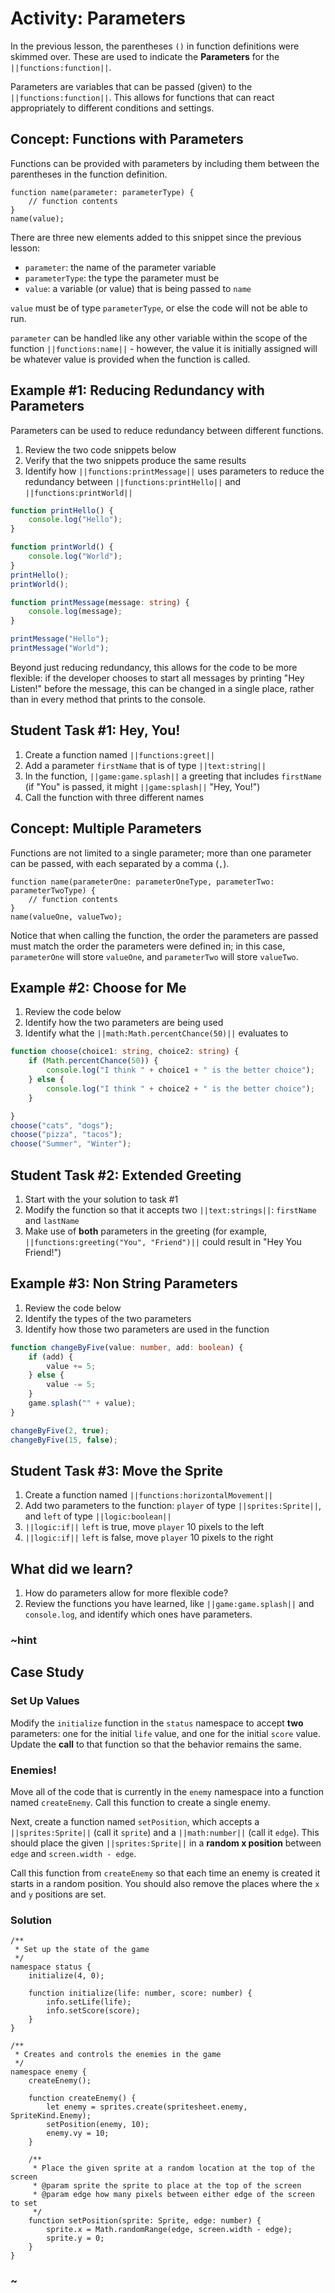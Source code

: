 # Activity: Parameters

In the previous lesson, the parentheses ``()`` in function definitions were skimmed over. These are used to indicate the **Parameters** for the ``||functions:function||``.

Parameters are variables that can be passed (given) to the ``||functions:function||``. This allows for functions that can react appropriately to different conditions and settings.

## Concept: Functions with Parameters

Functions can be provided with parameters by including them between the parentheses in the function definition.

```typescript-ignore
function name(parameter: parameterType) {
    // function contents
}
name(value);
```

There are three new elements added to this snippet since the previous lesson:

* ``parameter``: the name of the parameter variable
* ``parameterType``: the type the parameter must be
* ``value``: a variable (or value) that is being passed to ``name``

``value`` must be of type ``parameterType``, or else the code will not be able to run.

``parameter`` can be handled like any other variable within the scope of the function ``||functions:name||`` - however, the value it is initially assigned will be whatever value is provided when the function is called.

## Example #1: Reducing Redundancy with Parameters

Parameters can be used to reduce redundancy between different functions.

1. Review the two code snippets below
2. Verify that the two snippets produce the same results
3. Identify how ``||functions:printMessage||`` uses parameters to reduce the redundancy between ``||functions:printHello||`` and ``||functions:printWorld||``

```typescript
function printHello() {
    console.log("Hello");
}

function printWorld() {
    console.log("World");
}
printHello();
printWorld();
```

```typescript
function printMessage(message: string) {
    console.log(message);
}

printMessage("Hello");
printMessage("World");
```

Beyond just reducing redundancy, this allows for the code to be more flexible: if the developer chooses to start all messages by printing "Hey Listen!" before the message, this can be changed in a single place, rather than in every method that prints to the console.

## Student Task #1: Hey, You!

1. Create a function named ``||functions:greet||``
2. Add a parameter ``firstName`` that is of type ``||text:string||``
3. In the function, ``||game:game.splash||`` a greeting that includes ``firstName`` (if "You" is passed, it might ``||game:splash||`` "Hey, You!")
4. Call the function with three different names

## Concept: Multiple Parameters

Functions are not limited to a single parameter; more than one parameter can be passed, with each separated by a comma (``,``).

```typescript-ignore
function name(parameterOne: parameterOneType, parameterTwo: parameterTwoType) {
    // function contents
}
name(valueOne, valueTwo);
```

Notice that when calling the function, the order the parameters are passed must match the order the parameters were defined in; in this case, ``parameterOne`` will store ``valueOne``, and ``parameterTwo`` will store ``valueTwo``.

## Example #2: Choose for Me

1. Review the code below
2. Identify how the two parameters are being used
3. Identify what the ``||math:Math.percentChance(50)||`` evaluates to

```typescript
function choose(choice1: string, choice2: string) {
    if (Math.percentChance(50)) {
        console.log("I think " + choice1 + " is the better choice");
    } else {
        console.log("I think " + choice2 + " is the better choice");
    }

}
choose("cats", "dogs");
choose("pizza", "tacos");
choose("Summer", "Winter");
```

## Student Task #2: Extended Greeting

1. Start with the your solution to task #1
2. Modify the function so that it accepts two ``||text:strings||``: ``firstName`` and ``lastName``
3. Make use of **both** parameters in the greeting (for example, ``||functions:greeting("You", "Friend")||`` could result in "Hey You Friend!")

## Example #3: Non String Parameters

1. Review the code below
2. Identify the types of the two parameters
3. Identify how those two parameters are used in the function

```typescript
function changeByFive(value: number, add: boolean) {
    if (add) {
        value += 5;
    } else {
        value -= 5;
    }
    game.splash("" + value);
}

changeByFive(2, true);
changeByFive(15, false);
```

## Student Task #3: Move the Sprite

1. Create a function named ``||functions:horizontalMovement||``
2. Add two parameters to the function: ``player`` of type ``||sprites:Sprite||``, and ``left`` of type ``||logic:boolean||``
3. ``||logic:if||`` ``left`` is true, move ``player`` 10 pixels to the left
4. ``||logic:if||`` ``left`` is false, move ``player`` 10 pixels to the right

## What did we learn?

1. How do parameters allow for more flexible code?
2. Review the functions you have learned, like ``||game:game.splash||`` and ``console.log``, and identify which ones have parameters.

### ~hint

## Case Study

### Set Up Values

Modify the ``initialize`` function in the ``status`` namespace to accept **two** parameters: one for the initial ``life`` value, and one for the initial ``score`` value. Update the **call** to that function so that the behavior remains the same.

### Enemies!

Move all of the code that is currently in the ``enemy`` namespace into a function named ``createEnemy``. Call this function to create a single enemy.

Next, create a function named ``setPosition``, which accepts a ``||sprites:Sprite||`` (call it ``sprite``) and a ``||math:number||`` (call it ``edge``). This should place the given ``||sprites:Sprite||`` in a **random x position** between ``edge`` and ``screen.width - edge``.

Call this function from ``createEnemy`` so that each time an enemy is created it starts in a random position. You should also remove the places where the ``x`` and ``y`` positions are set.

### Solution

```typescript-ignore
/**
 * Set up the state of the game
 */
namespace status {
    initialize(4, 0);

    function initialize(life: number, score: number) {
        info.setLife(life);
        info.setScore(score);
    }
}

/**
 * Creates and controls the enemies in the game
 */
namespace enemy {
    createEnemy();

    function createEnemy() {
        let enemy = sprites.create(spritesheet.enemy, SpriteKind.Enemy);
        setPosition(enemy, 10);
        enemy.vy = 10;
    }

    /**
     * Place the given sprite at a random location at the top of the screen
     * @param sprite the sprite to place at the top of the screen
     * @param edge how many pixels between either edge of the screen to set
     */
    function setPosition(sprite: Sprite, edge: number) {
        sprite.x = Math.randomRange(edge, screen.width - edge);
        sprite.y = 0;
    }
}
```

### ~